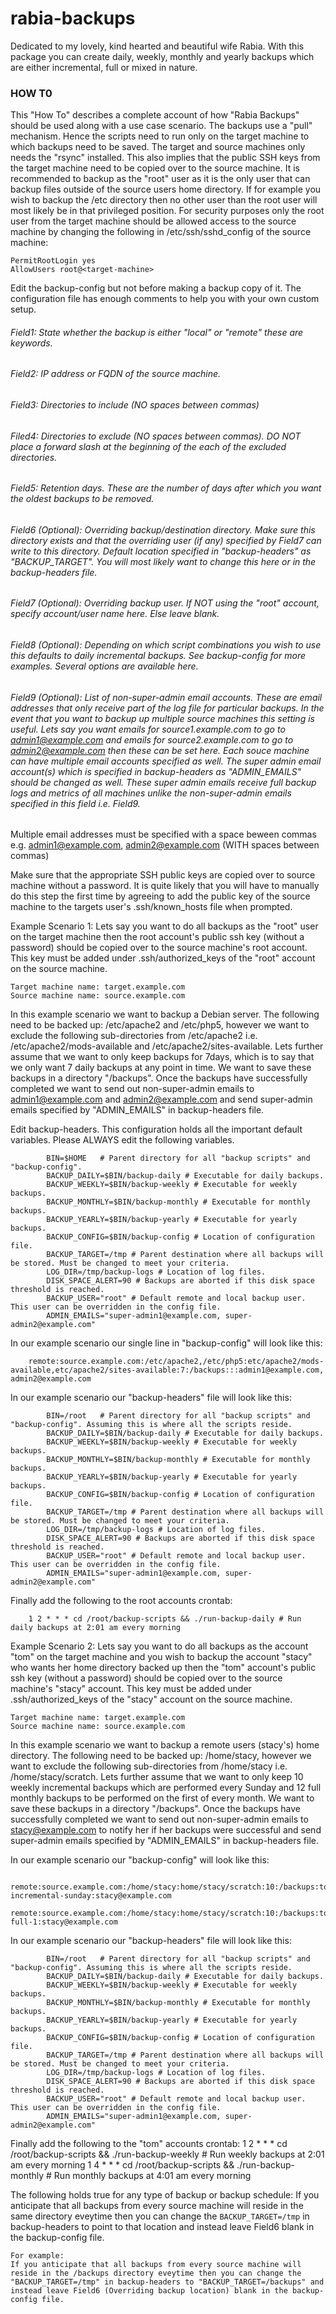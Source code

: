 rabia-backups
=============

Dedicated to my lovely, kind hearted and beautiful wife Rabia. With this package you can create daily, weekly, monthly and yearly backups which are either incremental, full or mixed in nature.

### HOW T0

This "How To" describes a complete account of how "Rabia Backups" should be used along with a use case scenario.
The backups use a "pull" mechanism. Hence the scripts need to run only on the target machine to which backups need to be saved.
The target and source machines only needs the "rsync" installed.
This also implies that the public SSH keys from the target machine need to be copied over to the source machine.
It is recommended to backup as the "root" user as it is the only user that can backup files outside of the source users home directory.
If for example you wish to backup the /etc directory then no other user than the root user will most likely be in that privileged position. For security purposes only the root user from the target machine should be allowed access to the source machine by changing the following in /etc/ssh/sshd_config of the source machine:
	
	PermitRootLogin yes
	AllowUsers root@<target-machine>
	
Edit the backup-config but not before making a backup copy of it. The configuration file has enough comments to help you with your own custom setup.
###### Field1: State whether the backup is either "local" or "remote" these are keywords.

######	Field2: IP address or FQDN of the source machine.

######	Field3: Directories to include (NO spaces between commas)

######	Filed4: Directories to exclude (NO spaces between commas). DO NOT place a forward slash at the beginning of the each of the excluded directories.

######	Field5:	Retention days. These are the number of days after which you want the oldest backups to be removed.

######	Field6 (Optional): Overriding backup/destination directory. Make sure this directory exists and that the overriding user (if any) specified by Field7 can write to this directory. Default location specified in "backup-headers" as "BACKUP_TARGET". You will most likely want to change this here or in the backup-headers file.

######	Field7 (Optional): Overriding backup user. If NOT using the "root" account, specify account/user name here. Else leave blank.

######	Field8 (Optional): Depending on which script combinations you wish to use this defaults to daily incremental backups. See backup-config for more examples. Several options are available here.

######	Field9 (Optional): List of non-super-admin email accounts. These are email addresses that only receive part of the log file for particular backups. In the event that you want to backup up multiple source machines this setting is useful. Lets say you want emails for source1.example.com to go to admin1@example.com and emails for source2.example.com to go to admin2@example.com then these can be set here. Each souce machine can have multiple email accounts specified as well. The super admin email account(s) which is specified in backup-headers as "ADMIN_EMAILS" should be changed as well. These super admin emails receive full backup logs and metrics of all machines unlike the non-super-admin emails specified in this field i.e. Field9.
Multiple email addresses must be specified with a space beween commas e.g. admin1@example.com, admin2@example.com (WITH spaces between commas)

Make sure that the appropriate SSH public keys are copied over to source machine without a password. It is quite likely that you will have to manually do this step the first time by agreeing to add the public key of the source machine to the targets user's .ssh/known_hosts file when prompted.

Example Scenario 1:
	Lets say you want to do all backups as the "root" user on the target machine then the root account's public ssh key (without a password) should be copied over to the source machine's root account. This key must be added under .ssh/authorized_keys of the "root" account on the source machine.

	Target machine name: target.example.com
	Source machine name: source.example.com

In this example scenario we want to backup a Debian server. The following need to be backed up: /etc/apache2 and /etc/php5, however we want to exclude the following sub-directories from /etc/apache2 i.e. /etc/apache2/mods-available and /etc/apache2/sites-available. Lets further assume that we want to only keep backups for 7days, which is to say that we only want 7 daily backups at any point in time. We want to save these backups in a directory "/backups". Once the backups have successfully completed we want to send out non-super-admin emails to admin1@example.com and admin2@example.com and send super-admin emails specified by "ADMIN_EMAILS"
in backup-headers file.

Edit backup-headers. This configuration holds all the important default variables. Please ALWAYS edit the following variables.
```
		BIN=$HOME 	# Parent directory for all "backup scripts" and "backup-config".
		BACKUP_DAILY=$BIN/backup-daily # Executable for daily backups.
		BACKUP_WEEKLY=$BIN/backup-weekly # Executable for weekly backups.
		BACKUP_MONTHLY=$BIN/backup-monthly # Executable for monthly backups.
		BACKUP_YEARLY=$BIN/backup-yearly # Executable for yearly backups.
		BACKUP_CONFIG=$BIN/backup-config # Location of configuration file.
		BACKUP_TARGET=/tmp # Parent destination where all backups will be stored. Must be changed to meet your criteria.
		LOG_DIR=/tmp/backup-logs # Location of log files.
		DISK_SPACE_ALERT=90 # Backups are aborted if this disk space threshold is reached.
		BACKUP_USER="root" # Default remote and local backup user. This user can be overridden in the config file.
		ADMIN_EMAILS="super-admin1@example.com, super-admin2@example.com"
```

In our example scenario our single line in "backup-config" will look like this:
```
	remote:source.example.com:/etc/apache2,/etc/php5:etc/apache2/mods-available,etc/apache2/sites-available:7:/backups:::admin1@example.com, admin2@example.com
```

In our example scenario our "backup-headers" file will look like this:
```
		BIN=/root   # Parent directory for all "backup scripts" and "backup-config". Assuming this is where all the scripts reside.
        BACKUP_DAILY=$BIN/backup-daily # Executable for daily backups.
        BACKUP_WEEKLY=$BIN/backup-weekly # Executable for weekly backups.
        BACKUP_MONTHLY=$BIN/backup-monthly # Executable for monthly backups.
        BACKUP_YEARLY=$BIN/backup-yearly # Executable for yearly backups.
        BACKUP_CONFIG=$BIN/backup-config # Location of configuration file.
        BACKUP_TARGET=/tmp # Parent destination where all backups will be stored. Must be changed to meet your criteria.
        LOG_DIR=/tmp/backup-logs # Location of log files.
        DISK_SPACE_ALERT=90 # Backups are aborted if this disk space threshold is reached.
        BACKUP_USER="root" # Default remote and local backup user. This user can be overridden in the config file.
        ADMIN_EMAILS="super-admin1@example.com, super-admin2@example.com"
```

Finally add the following to the root accounts crontab:
```
	1 2 * * * cd /root/backup-scripts && ./run-backup-daily # Run daily backups at 2:01 am every morning
```

Example Scenario 2:
	Lets say you want to do all backups as the account "tom" on the target machine and you wish to backup the account "stacy" who wants her home directory backed up then the "tom" account's public ssh key (without a password) should be copied over to the source machine's "stacy" account. This key must be added under .ssh/authorized_keys of the "stacy" account on the source machine.

	Target machine name: target.example.com
	Source machine name: source.example.com

In this example scenario we want to backup a remote users (stacy's) home directory. The following need to be backed up: /home/stacy, however we want to exclude the following sub-directories from /home/stacy i.e. /home/stacy/scratch. Lets further assume that we want to only keep 10 weekly incremental backups which are performed every Sunday and 12 full monthly backups to be performed on the first of every month. We want to save these backups in a directory "/backups". Once the backups have successfully completed we want to send out non-super-admin emails to stacy@example.com to notify her if her backups were successful and send super-admin emails specified by "ADMIN_EMAILS" in backup-headers file.

In our example scenario our "backup-config" will look like this:
```
	remote:source.example.com:/home/stacy:home/stacy/scratch:10:/backups:tom:weekly-incremental-sunday:stacy@example.com
	remote:source.example.com:/home/stacy:home/stacy/scratch:10:/backups:tom:monthly-full-1:stacy@example.com
```

In our example scenario our "backup-headers" file will look like this:
```
		BIN=/root   # Parent directory for all "backup scripts" and "backup-config". Assuming this is where all the scripts reside.
        BACKUP_DAILY=$BIN/backup-daily # Executable for daily backups.
        BACKUP_WEEKLY=$BIN/backup-weekly # Executable for weekly backups.
        BACKUP_MONTHLY=$BIN/backup-monthly # Executable for monthly backups.
        BACKUP_YEARLY=$BIN/backup-yearly # Executable for yearly backups.
        BACKUP_CONFIG=$BIN/backup-config # Location of configuration file.
        BACKUP_TARGET=/tmp # Parent destination where all backups will be stored. Must be changed to meet your criteria.
        LOG_DIR=/tmp/backup-logs # Location of log files.
        DISK_SPACE_ALERT=90 # Backups are aborted if this disk space threshold is reached.
        BACKUP_USER="root" # Default remote and local backup user. This user can be overridden in the config file.
        ADMIN_EMAILS="super-admin1@example.com, super-admin2@example.com"
```

Finally add the following to the "tom" accounts crontab:
	1 2 * * * cd /root/backup-scripts && ./run-backup-weekly # Run weekly backups at 2:01 am every morning
	1 4 * * * cd /root/backup-scripts && ./run-backup-monthly # Run monthly backups at 4:01 am every morning


The following holds true for any type of backup or backup schedule:
	If you anticipate that all backups from every source machine will reside in the same directory eveytime then you can change the `BACKUP_TARGET=/tmp` in backup-headers to point to that location and instead leave Field6 blank in the backup-config file. 

	For example:
	If you anticipate that all backups from every source machine will reside in the /backups directory eveytime then you can change the "BACKUP_TARGET=/tmp" in backup-headers to "BACKUP_TARGET=/backups" and instead leave Field6 (Overriding backup location) blank in the backup-config file.
